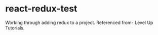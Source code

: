 # react-redux-test
Working through adding redux to a project. Referenced from- Level Up Tutorials. 
